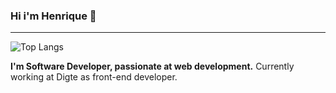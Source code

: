 ### Hi i'm Henrique 👋
------
![Top Langs](https://github-readme-stats.vercel.app/api/top-langs/?username=codehiga&layout=compact)

**I'm Software Developer, passionate at web development.**
Currently working at Digte as front-end developer.

<!--
**codehiga/codehiga** is a ✨ _special_ ✨ repository because its `README.md` (this file) appears on your GitHub profile.

Here are some ideas to get you started:

- 🔭 I’m currently working on ...
- 🌱 I’m currently learning ...
- 👯 I’m looking to collaborate on ...
- 🤔 I’m looking for help with ...
- 💬 Ask me about ...
- 📫 How to reach me: ...
- 😄 Pronouns: ...
- ⚡ Fun fact: ...
-->
